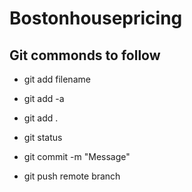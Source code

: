 # Bostonhousepricing


## Git commonds to follow

* git add filename
* git add -a
* git add .

* git status
* git commit -m "Message"

* git push remote branch





